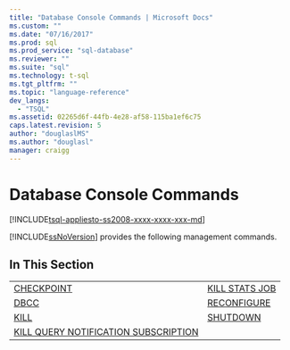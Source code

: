 ```yaml
---
title: "Database Console Commands | Microsoft Docs"
ms.custom: ""
ms.date: "07/16/2017"
ms.prod: sql
ms.prod_service: "sql-database"
ms.reviewer: ""
ms.suite: "sql"
ms.technology: t-sql
ms.tgt_pltfrm: ""
ms.topic: "language-reference"
dev_langs: 
  - "TSQL"
ms.assetid: 02265d6f-44fb-4e28-af58-115ba1ef6c75
caps.latest.revision: 5
author: "douglaslMS"
ms.author: "douglasl"
manager: craigg
---
```

# Database Console Commands
[!INCLUDE[tsql-appliesto-ss2008-xxxx-xxxx-xxx-md](../../includes/tsql-appliesto-ss2008-xxxx-xxxx-xxx-md.md)]

[!INCLUDE[ssNoVersion](../../includes/ssnoversion-md.md)] provides the following management commands.
  
## In This Section  

|||  
|-|-|  
|[CHECKPOINT](../../t-sql/language-elements/checkpoint-transact-sql.md)|[KILL STATS JOB](../../t-sql/language-elements/kill-stats-job-transact-sql.md)|  
|[DBCC](../../t-sql/database-console-commands/dbcc-transact-sql.md)|[RECONFIGURE](../../t-sql/language-elements/reconfigure-transact-sql.md)|  
|[KILL](../../t-sql/language-elements/kill-transact-sql.md)|[SHUTDOWN](../../t-sql/language-elements/shutdown-transact-sql.md)|  
|[KILL QUERY NOTIFICATION SUBSCRIPTION](../../t-sql/language-elements/kill-query-notification-subscription-transact-sql.md)||  
  
